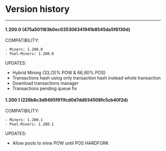 # Version history

---

#### 1.200.0 (475a501183b0ec035306341941b8545da5f6130d)

   COMPATIBILITY:

   ```shell
   - Miners: 1.200.0
   - Pool-Miners: 1.200.0
   ```

   UPDATES:

   - Hybrid Mining (33,(3)% POW & 66,(6)% POS)
   - Transactions hash using only transaction hash instead whole transaction
   - Download transactions manager
   - Transactions pending queue fix

#### 1.200.1 (226b6c3d9495f911fcd0d7dd934508fc5cb40f2d)

  COMPATIBILITY:

  ```shell
  - Miners: 1.200.1
  - Pool-Miners: 1.200.1
  ```

  UPDATES:

  - Allow pools to mine POW until POS HARDFORK